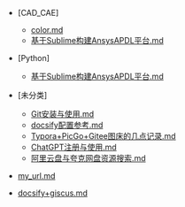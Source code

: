 <!-- _sidebar.md -->


* [CAD_CAE]
    * [color.md](/md_File/CAD_CAE/001color.md)
    * [基于Sublime构建AnsysAPDL平台.md](/md_File/CAD_CAE/001基于Sublime构建AnsysAPDL平台.md)

* [Python]
    * [基于Sublime构建AnsysAPDL平台.md](/md_File/Python/001基于Sublime构建AnsysAPDL平台.md)

* [未分类]
    * [Git安装与使用.md](/md_File/未分类/001Git安装与使用.md)
    * [docsify配置参考.md](/md_File/未分类/002docsify配置参考.md)
    * [Typora+PicGo+Gitee图床的几点记录.md](/md_File/未分类/002Typora+PicGo+Gitee图床的几点记录.md)
    * [ChatGPT注册与使用.md](/md_File/未分类/003ChatGPT注册与使用.md)
    * [阿里云盘与夸克网盘资源搜索.md](/md_File/未分类/004阿里云盘与夸克网盘资源搜索.md)
* [my_url.md](/md_File/001my_url.md)
* [docsify+giscus.md](/md_File/docsify+giscus.md)
